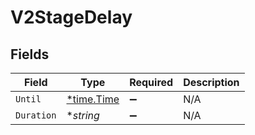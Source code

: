 # V2StageDelay


## Fields

| Field                                      | Type                                       | Required                                   | Description                                |
| ------------------------------------------ | ------------------------------------------ | ------------------------------------------ | ------------------------------------------ |
| `Until`                                    | [*time.Time](https://pkg.go.dev/time#Time) | :heavy_minus_sign:                         | N/A                                        |
| `Duration`                                 | **string*                                  | :heavy_minus_sign:                         | N/A                                        |